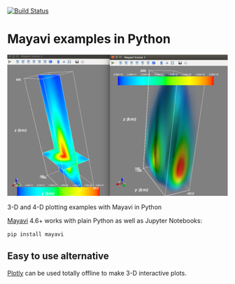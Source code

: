[![Build Status](https://travis-ci.com/scivision/mayavi-examples-python.svg?branch=master)](https://travis-ci.com/scivision/mayavi-examples-python)

# Mayavi examples in Python

![example ionosphere in Mayavi](mayavi_iono.png)

3-D and 4-D plotting examples with Mayavi in Python

[Mayavi](https://pypi.org/project/mayavi/)
4.6+ works with plain Python as well as Jupyter Notebooks:

```sh
pip install mayavi
```

## Easy to use alternative

[Plotly](https://github.com/scivision/plotly3d-examples-python)
can be used totally offline to make 3-D interactive plots.


